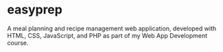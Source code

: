 # easyprep
A meal planning and recipe management web application, developed with HTML, CSS, JavaScript, and PHP as part of my Web App Development course.
